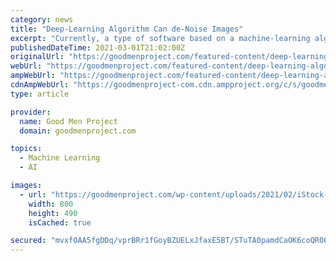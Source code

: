 ```yaml
---
category: news
title: "Deep-Learning Algorithm Can de-Noise Images"
excerpt: "Currently, a type of software based on a machine-learning algorithm called deep learning has been shown to be effective at removing the blurriness or noise in images. These algorithms can be ..."
publishedDateTime: 2021-03-01T21:02:00Z
originalUrl: "https://goodmenproject.com/featured-content/deep-learning-algorithm-can-de-noise-images/"
webUrl: "https://goodmenproject.com/featured-content/deep-learning-algorithm-can-de-noise-images/"
ampWebUrl: "https://goodmenproject.com/featured-content/deep-learning-algorithm-can-de-noise-images/amp/"
cdnAmpWebUrl: "https://goodmenproject-com.cdn.ampproject.org/c/s/goodmenproject.com/featured-content/deep-learning-algorithm-can-de-noise-images/amp/"
type: article

provider:
  name: Good Men Project
  domain: goodmenproject.com

topics:
  - Machine Learning
  - AI

images:
  - url: "https://goodmenproject.com/wp-content/uploads/2021/02/iStock-12101056561.jpg"
    width: 800
    height: 490
    isCached: true

secured: "mvxfOAA5fgDDq/vprBRr1fGoyBZUELxJfaxE5BT/STuTA0pamdCaOK6coQR06DlBh4u5HP8OpairVYvQyquFxatzlLYw/q1Mqt6Wggf0YakwBEswfYRdLx/fhD3JYGaVb2r7AIKGqPmZXQW6EP1AIorzPlG8ZTiveZ5JNnO0+4vwoO1GHndkZniskvlbNiGQ51IKSvzKmRhiPBob0TKQbYKbmsr2OkrklySXizJn6sd58P038YzDDvGpnqUhsY7RgKrCoxMtyNMZsOfa4SMDmhqBJa1aUBWc/A+AsH4/MmirY66tN9ntedLRymUmmQsZf6AjzwM+jnI3a3XFCRejUP2XLAK8T3MjT41byy9r/WY=;XZXctBBLdylxaqaMbD78pw=="
---
```



